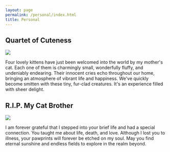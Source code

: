 ```yaml
---
layout: page
permalink: /personal/index.html
title: Personal
---
```


## Quartet of Cuteness
<img src="https://chyj528.github.io/images/kittens.jpeg">

Four lovely kittens have just been welcomed into the world by my mother's cat. Each one of them is charmingly small, wonderfully fluffy, and undeniably endearing. Their innocent cries echo throughout our home, bringing an atmosphere of vibrant life and happiness. We've quickly become smitten with these tiny, fur-clad creatures. It's an experience filled with sheer delight.

## R.I.P. My Cat Brother
<img src="https://chyj528.github.io/images/cat_brother.jpg">


I am forever grateful that I stepped into your brief life and had a special 
connection. You 
taught me about life, death, and love. Although I lost you to illness, your 
pawprints will forever be etched on my soul. May you find eternal sunshine and endless fields to explore in the realm beyond.



 


